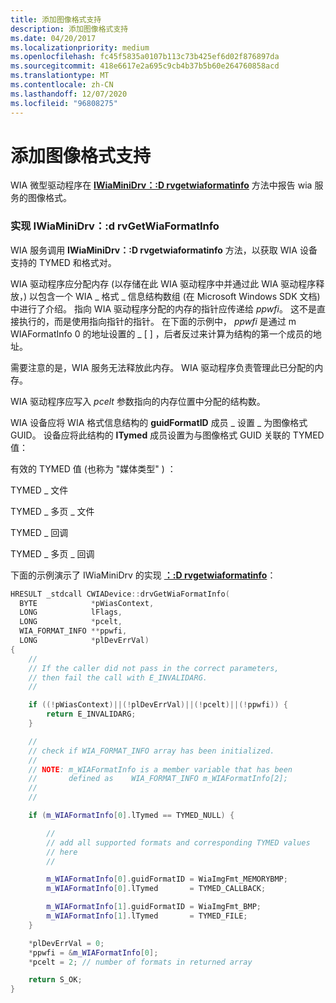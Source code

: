 ```yaml
---
title: 添加图像格式支持
description: 添加图像格式支持
ms.date: 04/20/2017
ms.localizationpriority: medium
ms.openlocfilehash: fc45f5835a0107b113c73b425ef6d02f876897da
ms.sourcegitcommit: 418e6617e2a695c9cb4b37b5b60e264760858acd
ms.translationtype: MT
ms.contentlocale: zh-CN
ms.lasthandoff: 12/07/2020
ms.locfileid: "96808275"
---
```

# <a name="adding-image-format-support"></a>添加图像格式支持





WIA 微型驱动程序在 [**IWiaMiniDrv：:D rvgetwiaformatinfo**](/windows-hardware/drivers/ddi/wiamindr_lh/nf-wiamindr_lh-iwiaminidrv-drvgetwiaformatinfo) 方法中报告 wia 服务的图像格式。

### <a name="implementing-iwiaminidrvdrvgetwiaformatinfo"></a><a href="" id="implementing-iwiaminidrv-drvgetwiaformatinfo"></a>实现 IWiaMiniDrv：:d rvGetWiaFormatInfo

WIA 服务调用 **IWiaMiniDrv：:D rvgetwiaformatinfo** 方法，以获取 WIA 设备支持的 TYMED 和格式对。

WIA 驱动程序应分配内存 (以存储在此 WIA 驱动程序中并通过此 WIA 驱动程序释放，) 以包含一个 WIA \_ 格式 \_ 信息结构数组 (在 Microsoft Windows SDK 文档) 中进行了介绍。 指向 WIA 驱动程序分配的内存的指针应传递给 *ppwfi*。 这不是直接执行的，而是使用指向指针的指针。 在下面的示例中， *ppwfi* 是通过 m WIAFormatInfo 0 的地址设置的 \_ \[ \] ，后者反过来计算为结构的第一个成员的地址。

需要注意的是，WIA 服务无法释放此内存。 WIA 驱动程序负责管理此已分配的内存。

WIA 驱动程序应写入 *pcelt* 参数指向的内存位置中分配的结构数。

WIA 设备应将 WIA 格式信息结构的 **guidFormatID** 成员 \_ 设置 \_ 为图像格式 GUID。 设备应将此结构的 **lTymed** 成员设置为与图像格式 GUID 关联的 TYMED 值：

有效的 TYMED 值 (也称为 "媒体类型" ) ：

TYMED \_ 文件

TYMED \_ 多页 \_ 文件

TYMED \_ 回调

TYMED \_ 多页 \_ 回调

下面的示例演示了 IWiaMiniDrv 的实现 [**：:D rvgetwiaformatinfo**](/windows-hardware/drivers/ddi/wiamindr_lh/nf-wiamindr_lh-iwiaminidrv-drvgetwiaformatinfo)：

```cpp
HRESULT _stdcall CWIADevice::drvGetWiaFormatInfo(
  BYTE            *pWiasContext,
  LONG            lFlags,
  LONG            *pcelt,
  WIA_FORMAT_INFO **ppwfi,
  LONG            *plDevErrVal)
{
    //
    // If the caller did not pass in the correct parameters,
    // then fail the call with E_INVALIDARG.
    //

    if ((!pWiasContext)||(!plDevErrVal)||(!pcelt)||(!ppwfi)) {
        return E_INVALIDARG;
    }

    //
    // check if WIA_FORMAT_INFO array has been initialized.
    //
    // NOTE: m_WIAFormatInfo is a member variable that has been
    //       defined as    WIA_FORMAT_INFO m_WIAFormatInfo[2];
    //
    //

    if (m_WIAFormatInfo[0].lTymed == TYMED_NULL) {

        //
        // add all supported formats and corresponding TYMED values
        // here
        //

        m_WIAFormatInfo[0].guidFormatID = WiaImgFmt_MEMORYBMP;
        m_WIAFormatInfo[0].lTymed       = TYMED_CALLBACK;

        m_WIAFormatInfo[1].guidFormatID = WiaImgFmt_BMP;
        m_WIAFormatInfo[1].lTymed       = TYMED_FILE;
    }

    *plDevErrVal = 0;
    *ppwfi = &m_WIAFormatInfo[0];
    *pcelt = 2; // number of formats in returned array

    return S_OK;
}
```

 

